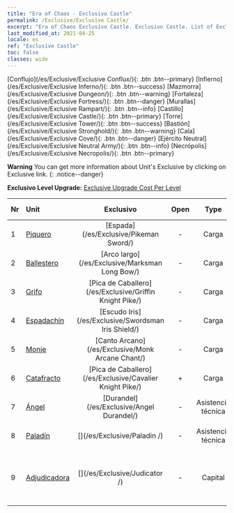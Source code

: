 ```yaml
---
title: "Era of Chaos - Exclusivo Castle"
permalink: /Exclusive/Exclusive Castle/
excerpt: "Era of Chaos Exclusivo Castle. Exclusivo Castle. List of Exclusivo Castle in Era of Chaos"
last_modified_at: 2021-04-25
locale: es
ref: "Exclusive Castle"
toc: false
classes: wide
---
```

 [Conflujo](/es/Exclusive/Exclusive Conflux/){: .btn .btn--primary} [Infierno](/es/Exclusive/Exclusive Inferno/){: .btn .btn--success} [Mazmorra](/es/Exclusive/Exclusive Dungeon/){: .btn .btn--warning} [Fortaleza](/es/Exclusive/Exclusive Fortress/){: .btn .btn--danger} [Murallas](/es/Exclusive/Exclusive Rampart/){: .btn .btn--info} [Castillo](/es/Exclusive/Exclusive Castle/){: .btn .btn--primary} [Torre](/es/Exclusive/Exclusive Tower/){: .btn .btn--success} [Bastión](/es/Exclusive/Exclusive Stronghold/){: .btn .btn--warning} [Cala](/es/Exclusive/Exclusive Cove/){: .btn .btn--danger} [Ejército Neutral](/es/Exclusive/Exclusive Neutral Army/){: .btn .btn--info} [Necrópolis](/es/Exclusive/Exclusive Necropolis/){: .btn .btn--primary} 

**Warning** You can get more information about Unit's Exclusive by clicking on Exclusive link. 
{: .notice--danger}

 **Exclusivo Level Upgrade:** [Exclusive Upgrade Cost Per Level](/Exclusive/ExclusiveUpgradeCostPerLevel/)

  | Nr |         Unit        | Exclusivo | Open  |    Type   |  Item to Rank UP      |  Aspecto   |
  |:---|:--------------------|:-------------:|:-----:|:---------:|:---------------------:|:-------:|
  | 1  | [Piquero](/es/units/Pikeman/) | [Espada](/es/Exclusive/Pikeman Sword/) | - | Carga | [Ficha de espada](/ItemsES/con_912/) | - |
  | 2  | [Ballestero](/es/units/Marksman/) | [Arco largo](/es/Exclusive/Marksman Long Bow/) | - | Carga | [Ficha de Arco Largo](/ItemsES/con_914/) | - |
  | 3  | [Grifo](/es/units/Griffin/) | [Pica de Caballero](/es/Exclusive/Griffin Knight Pike/) | - | Carga | [Ficha de Pica de Caballero](/ItemsES/con_916/) | - |
  | 4  | [Espadachín](/es/units/Swordsman/) | [Escudo Iris](/es/Exclusive/Swordsman Iris Shield/) | - | Carga | [Ficha de Escudo Iris](/ItemsES/con_913/) | - |
  | 5  | [Monje](/es/units/Monk/) | [Canto Arcano](/es/Exclusive/Monk Arcane Chant/) | - | Carga | [Ficha de Canto Arcano](/ItemsES/con_915/) | - |
  | 6  | [Catafracto](/es/units/Cavalier/) | [Pica de Caballero](/es/Exclusive/Cavalier Knight Pike/) | + | Carga | [Ficha de Pica de Caballero](/ItemsES/con_916/) | - |
  | 7  | [Ángel](/es/units/Angel/) | [Durandel](/es/Exclusive/Angel Durandel/) | - | Asistencia técnica | [Ficha de Durandel](/ItemsES/con_973/) | [Aspecto Especial de Durandel](/ItemsES/con_641/) |
  | 8  | [Paladín](/es/units/Paladin/) | [](/es/Exclusive/Paladin /) | - | Asistencia técnica | [Ficha de Valiente](/ItemsES/con_974/) | [Aspecto Especial de Valiente](/ItemsES/con_642/) |
  | 9  | [Adjudicadora](/es/units/Judicator/) | [](/es/Exclusive/Judicator /) | - | Capital | [Alma de estandarte de Resplandor del Santuario](/ItemsES/con_975/) | [Tool_210909](/ItemsES/con_643/) |
